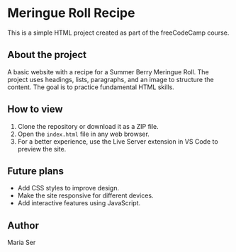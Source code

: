 # Meringue Roll Recipe

This is a simple HTML project created as part of the freeCodeCamp course.

## About the project

A basic website with a recipe for a Summer Berry Meringue Roll. The project uses headings, lists, paragraphs, and an image to structure the content. The goal is to practice fundamental HTML skills.

## How to view

1. Clone the repository or download it as a ZIP file.
2. Open the `index.html` file in any web browser.
3. For a better experience, use the Live Server extension in VS Code to preview the site.

## Future plans

- Add CSS styles to improve design.
- Make the site responsive for different devices.
- Add interactive features using JavaScript.

## Author

Maria Ser
